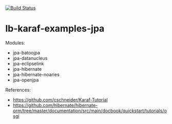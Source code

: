 [![Build Status](https://travis-ci.org/lburgazzoli/lb-karaf-examples-jpa.png?branch=master)](https://travis-ci.org/lburgazzoli/lb-karaf-examples-jpa)


lb-karaf-examples-jpa
=================

Modules:
- jpa-batoojpa
- jpa-datanucleus
- jpa-eclipselink
- jpa-hibernate
- jpa-hibernate-noaries
- jpa-openjpa

References:
- https://github.com/cschneider/Karaf-Tutorial
- https://github.com/hibernate/hibernate-orm/tree/master/documentation/src/main/docbook/quickstart/tutorials/osgi
